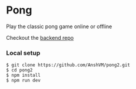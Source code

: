 # Pong 

Play the classic pong game online or offline 

Checkout the [backend repo](https://github.com/AnshVM/pong-backend)

### Local setup
```
$ git clone https://github.com/AnshVM/pong2.git
$ cd pong2
$ npm install
$ npm run dev
```
